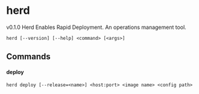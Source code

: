 # herd
v0.1.0
Herd Enables Rapid Deployment. An operations management tool.

    herd [--version] [--help] <command> [<args>]

## Commands

#### deploy

    herd deploy [--release=<name>] <host:port> <image name> <config path>
